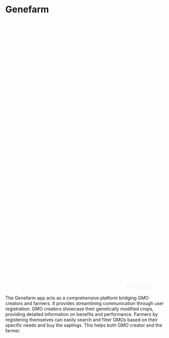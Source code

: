 # Genefarm

<img align="center" src="images/genefarm.gif">
The Genefarm app acts as a comprehensive platform bridging GMO creators and farmers. It provides streamlining communication through user registration.
GMO creators showcase their genetically modified crops, providing detailed information on benefits and performance.  
Farmers by registering themselves can easily search and filter GMOs based on their specific needs and buy the saplings.  
This helps both GMO creator and the farmer.



